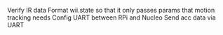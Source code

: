 Verify IR data
Format wii.state so that it only passes params that motion tracking needs
Config UART between RPi and Nucleo
Send acc data via UART
